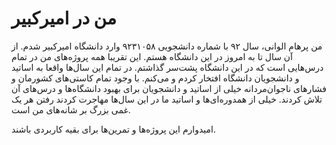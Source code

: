 # من در امیرکبیر

من پرهام الوانی، سال ۹۲ با شماره دانشجویی ۹۲۳۱۰۵۸ وارد دانشگاه امیرکبیر شدم.
از آن سال تا به امروز در این دانشگاه هستم. این تقریبا همه پروژه‌های من در تمام درس‌هایی است که در این دانشگاه پشت‌سر گذاشتم.
در تمام این سال‌ها واقعا به اساتید و دانشجویان دانشگاه افتخار کردم و می‌کنم.
با وجود تمام کاستی‌های کشورمان و فشارهای ناجوان‌مردانه خیلی از اساتید و دانشجویان برای بهبود دانشگاه‌ها و درس‌های آن تلاش کردند.
خیلی از همدوره‌ای‌ها و اساتید ما در این سال‌ها مهاجرت کردند رفتن هر یک غمی بزرگ بر شانه‌های من است.

امیدوارم این پروژه‌ها و تمرین‌ها برای بقیه کاربردی باشند.
